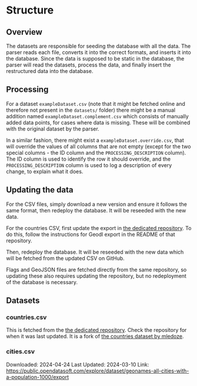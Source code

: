 # Structure

## Overview

The datasets are responsible for seeding the database with all the data. The parser reads each file, converts it into the correct formats, and inserts it into the database. Since the data is supposed to be static in the database, the parser will read the datasets, process the data, and finally insert the restructured data into the database.

## Processing

For a dataset `exampleDataset.csv` (note that it might be fetched online and therefore not present in the `datasets/` folder) there might be a manual addition named `exampleDataset.complement.csv` which consists of manually added data points, for cases where data is missing. These will be combined with the original dataset by the parser.

In a similar fashion, there might exist a `exampleDataset.override.csv`, that will override the values of all columns that are not empty (except for the two special columns - the ID column and the `PROCESSING_DESCRIPTION` column). The ID column is used to identify the row it should override, and the `PROCESSING_DESCRIPTION` column is used to log a description of every change, to explain what it does.

## Updating the data

For the CSV files, simply download a new version and ensure it follows the same format, then redeploy the database. It will be reseeded with the new data.

For the countries CSV, first update the export in [the dedicated repository](https://github.com/marc7s/countries). To do this, follow the instructions for Geodl export in the README of that repository.

Then, redeploy the database. It will be reseeded with the new data which will be fetched from the updated CSV on GitHub.

Flags and GeoJSON files are fetched directly from the same repository, so updating these also requires updating the repository, but no redeployment of the database is necessary.

## Datasets

### countries.csv

This is fetched from the [the dedicated repository](https://github.com/marc7s/countries). Check the repository for when it was last updated. It is a fork of [the countries dataset by mledoze](https://github.com/mledoze/countries).

### cities.csv

Downloaded: 2024-04-24
Last Updated: 2024-03-10
Link: https://public.opendatasoft.com/explore/dataset/geonames-all-cities-with-a-population-1000/export
